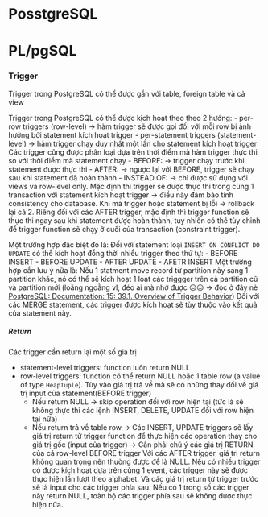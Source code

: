 # PosstgreSQL


# PL/pgSQL
### Trigger

Trigger trong PostgreSQL có thể được gắn với table, foreign table và cả view

Trigger trong PostgreSQL có thể được kịch hoạt theo theo 2 hướng:
	- per-row triggers (row-level) -> hàm trigger sẽ được gọi đối vỡi mỗi row bị ảnh hưởng bởi statement kích hoạt trigger
	- per-statement triggers (statement-level) -> hàm trigger chạy duy nhất một lần cho statement kích hoạt trigger
Các trigger cũng được phân loại dựa trên thời điểm mà hàm trigger thực thi so với thời điểm mà statement chạy
	- BEFORE: -> trigger chạy trước khi statement được thực thi
	- AFTER: -> ngược lại với BEFORE, trigger sẽ chạy sau khi statement đã hoàn thành
	- INSTEAD OF: -> chỉ được sử dụng với views và row-level only. 
Mặc định thì trigger sẽ được thực thi trong cùng 1 transaction với statement kích hoạt trigger -> điều này đảm bảo tính consistency cho database. Khi mà trigger hoặc statement bị lỗi -> rollback lại cả 2. Riêng đối với các AFTER trigger, mặc định thì trigger function sẽ thực thi ngay sau khi statement được hoàn thành, tuy nhiên có thể tùy chỉnh để trigger function sẽ chạy ở cuối của transaction (constraint trigger). 

Một trường hợp đặc biệt đó là: Đối với statement loại `INSERT ON CONFLICT DO UPDATE` có thể kích hoạt đồng thời nhiều trigger theo thứ tự:
	- BEFORE INSERT
	- BEFORE UPDATE
	- AFTER UPDATE
	- AFETR INSERT
Một trường hợp cần lưu ý nữa là: Nếu 1 statment move record từ partition này sang 1 partition khác, nó có thể sẽ kích hoạt 1 loạt các triggger trên cả partition cũ và partition mới (loằng ngoằng vl, đéo ai mà nhớ được 😒😒 -> đọc ở đây nè [PostgreSQL: Documentation: 15: 39.1. Overview of Trigger Behavior](https://www.postgresql.org/docs/current/trigger-definition.html))
Đối với các MERGE statement, các trigger được kích hoạt sẽ tùy thuộc vào kết quả của statement này.
##### Return
Các trigger cần return lại một số giá trị
- statement-level triggers: function luôn return NULL
- row-level triggers: function có thể return NULL hoặc 1 table row (a value of type `HeapTuple`). Tùy vào giá trị trả về mà sẽ có những thay đổi về giá trị input của statement(BEFORE trigger)
	- Nếu return NULL -> skip operation đối với row hiện tại (tức là sẽ không thực thi các lệnh INSERT, DELETE, UPDATE đối với row hiện tại nữa)
	- Nếu return trả về table row -> Các INSERT, UPDATE triggers sẽ lấy giá trị return từ trigger function để thực hiện các operation thay cho giá trị gốc (input của trigger)
-> Cần phải chú ý các giá trị RETURN của cá row-level BEFORE trigger
Với các AFTER trigger, giá trị return không quan trọng nên thường được để là NULL.
Nếu có nhiều trigger có được kích hoạt dựa trên cùng 1 event, các trigger này sẽ được thực hiện lần lượt theo alphabet. Và các giá trị return từ trigger trước sẽ là input cho các trigger phía sau. Nếu có 1 trong số các trigger này return NULL, toàn bộ các trigger phía sau sẽ không được thực hiện nữa.